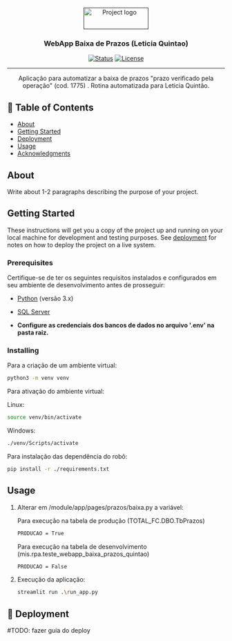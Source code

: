 <p align="center">
  <a href="" rel="noopener">
 <img width=150px height=50 src="https://totalweb.fcjur.com.br/Content/img/logoTotalWeb3.png" alt="Project logo"></a>
</p>

<h3 align="center">WebApp Baixa de Prazos (Leticia Quintao)</h3>

<div align="center">

[![Status](https://img.shields.io/badge/status-active-success.svg)]()
[![License](https://img.shields.io/badge/license-MIT-blue.svg)](/LICENSE)

</div>

---

<p align="center"> Aplicação para automatizar a baixa de prazos "prazo verificado pela operação" (cod. 1775) . Rotina automatizada para Leticia Quintão.
    <br> 
</p>

## 📝 Table of Contents

- [About](#about)
- [Getting Started](#getting_started)
- [Deployment](#deployment)
- [Usage](#usage)
- [Acknowledgments](#acknowledgement)

## About <a name = "about"></a>

Write about 1-2 paragraphs describing the purpose of your project.

## Getting Started <a name = "getting_started"></a>

These instructions will get you a copy of the project up and running on your local machine for development and testing purposes. See [deployment](#deployment) for notes on how to deploy the project on a live system.

### Prerequisites

Certifique-se de ter os seguintes requisitos instalados e configurados em seu ambiente de desenvolvimento antes de prosseguir:

- [Python](https://www.python.org/) (versão 3.x)
- [SQL Server](https://www.microsoft.com/en-us/sql-server)

- **Configure as credenciais dos bancos de dados no arquivo '.env' na pasta raiz.**

### Installing

Para a criação de um ambiente virtual:
``` bash
python3 -m venv venv
```

Para ativação do ambiente virtual:

Linux:
``` bash
source venv/bin/activate
```

Windows:
``` bash
./venv/Scripts/activate
```

Para instalação das dependência do robô:
``` bash
pip install -r ./requirements.txt
```

## Usage <a name = "usage"></a>

1. Alterar em /module/app/pages/prazos/baixa.py a variável:

    Para execução na tabela de produção (TOTAL_FC.DBO.TbPrazos)
    ``` bash
    PRODUCAO = True
    ```

    Para execução na tabela de desenvolvimento (mis.rpa.teste_webapp_baixa_prazos_quintao)
    ``` bash
    PRODUCAO = False
    ```

2. Execução da aplicação:
    ``` bash
    streamlit run .\run_app.py
    ```

## 🚀 Deployment <a name = "deployment"></a>

#TODO: fazer guia do deploy
